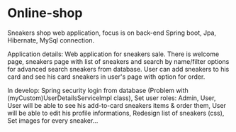 # Online-shop
Sneakers shop web application, focus is on back-end Spring boot, Jpa, Hibernate, MySql connection.

Application details: 
Web application for sneakers sale. There is welcome page, sneakers page with list of sneakers and search by name/filter options
for advanced search sneakers from database. User can add sneakers to his card and see his card sneakers in user's page 
with option for order.



In develop:
Spring security login from database (Problem with (myCustom)UserDetailsServiceImpl class),
Set user roles: Admin, User,
User will be able to see his add-to-card sneakers items & order them,
User will be able to edit his profile informations,
Redesign list of sneakers (css),
Set images for every sneaker...

